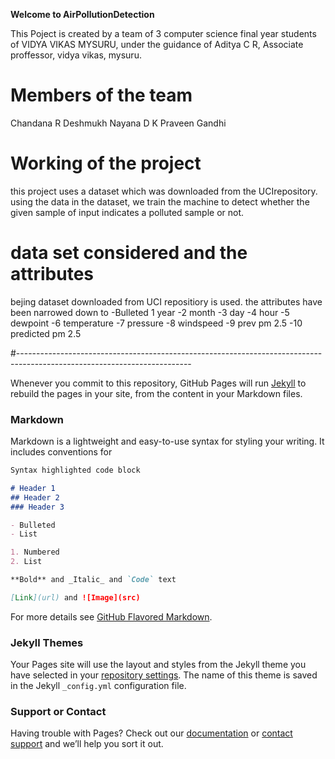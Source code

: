 **Welcome to AirPollutionDetection**

This Poject is created by a team of 3 computer science final year students of VIDYA VIKAS MYSURU, under the guidance of Aditya C R, Associate proffessor, vidya vikas, mysuru.

# Members of the team

Chandana R Deshmukh 
Nayana D K
Praveen Gandhi

# Working of the project

this project uses a dataset which was downloaded from the UCIrepository. using the data in the dataset, we train the machine to detect whether  the given sample of input indicates a polluted sample or not.

# data set considered and the attributes
bejing dataset downloaded from UCI repositiory is used.
the attributes have been narrowed down to 
-Bulleted
1 year 
-2 month 
-3 day 
-4 hour 
-5 dewpoint 
-6 temperature 
-7 pressure 
-8 windspeed 
-9 prev pm 2.5 
-10 predicted pm 2.5 

#-------------------------------------------------------------------------------------------------------------------------

Whenever you commit to this repository, GitHub Pages will run [Jekyll](https://jekyllrb.com/) to rebuild the pages in your site, from the content in your Markdown files.

### Markdown

Markdown is a lightweight and easy-to-use syntax for styling your writing. It includes conventions for

```markdown
Syntax highlighted code block

# Header 1
## Header 2
### Header 3

- Bulleted
- List

1. Numbered
2. List

**Bold** and _Italic_ and `Code` text

[Link](url) and ![Image](src)
```

For more details see [GitHub Flavored Markdown](https://guides.github.com/features/mastering-markdown/).

### Jekyll Themes

Your Pages site will use the layout and styles from the Jekyll theme you have selected in your [repository settings](https://github.com/ChandanaRD/AIrPollutionDetection/settings). The name of this theme is saved in the Jekyll `_config.yml` configuration file.

### Support or Contact

Having trouble with Pages? Check out our [documentation](https://help.github.com/categories/github-pages-basics/) or [contact support](https://github.com/contact) and we’ll help you sort it out.
